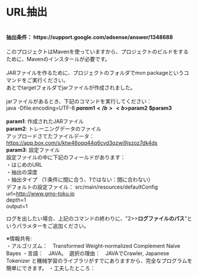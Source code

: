 <h1>URL抽出<h1>
<h4>抽出条件： https://support.google.com/adsense/answer/1348688</h4>

このプロジェクトはMavenを使っていますから、プロジェクトのビルドをするために、Mavenのインスタールが必要です。<br>
<br>
JARファイルを作るために、プロジェクトのフォルダでmvn packageというコマンドをご実行ください。<br>
あとでtargetフォルダでjarファイルが作成されました。<br>
<br>
jarファイルがあるとき、下記のコマンドを実行してください：<br>
java -Dfile.encoding=UTF-8 <b>$param1</b> <b>$param2</b> <b>$param3</b><br>
<br>
<b>param1</b>: 作成されたJARファイル<br>
<b>param2</b>: トレーニングデータのファイル<br>
アップロードさてたファイルデータ：　https://app.box.com/s/ktw46oqq44q6cvd3qzwi9jszoz7dk4ds<br>
<b>param3</b>: 設定ファイル</b><br>
設定ファイルの中に下記のフィールドがあります：<br>
・はじめのURL<br>
・抽出の深度<br>
・抽出タイプ  （1:条件に間に合う、1ではない：間に合わない）<br>
デフォルトの設定ファイル： src/main/resources/defaultConfig<br>
url=http://www.gmo-toku.jp<br>
depth=1<br>
output=1<br>

ログを出したい場合、上記のコマンドの終わりに、"2>><b>ログファイルのパス</b>"というパラメターをご追加ください。<br>

※情報共有:<br>
・アルゴリズム：　Transformed Weight-normalized Complement Naive Bayes
・言語：　JAVA。　選択の理由：　JAVAでCrawler, Japanese Tokenizer と機械学習のライブラリがすでにありますから、完全なプログラムを簡単にできます。
・工夫したところ：　

